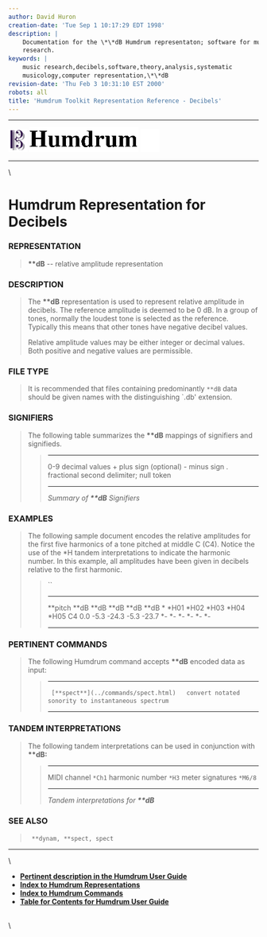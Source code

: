 ```yaml
---
author: David Huron
creation-date: 'Tue Sep 1 10:17:29 EDT 1998'
description: |
    Documentation for the \*\*dB Humdrum representaton; software for music
    research.
keywords: |
    music research,decibels,software,theory,analysis,systematic
    musicology,computer representation,\*\*dB
revision-date: 'Thu Feb 3 10:31:10 EST 2000'
robots: all
title: 'Humdrum Toolkit Representation Reference - Decibels'
---
```


  -------------------------------- ----------------------------------------- ----------------------------------
  ![ ](/Humdrum/HumdrumIcon.gif)    ![Humdrum ](/Humdrum/HumdrumHeader.gif)    ![ ](/Humdrum/HumdrumSpacer.gif)
  -------------------------------- ----------------------------------------- ----------------------------------

\

Humdrum Representation for Decibels
===================================

### REPRESENTATION

> **\*\*dB** \-- relative amplitude representation

### DESCRIPTION

> The **\*\*dB** representation is used to represent relative amplitude
> in decibels. The reference amplitude is deemed to be 0 dB. In a group
> of tones, normally the loudest tone is selected as the reference.
> Typically this means that other tones have negative decibel values.
>
> Relative amplitude values may be either integer or decimal values.
> Both positive and negative values are permissible.

### FILE TYPE

> It is recommended that files containing predominantly `**dB` data
> should be given names with the distinguishing \`.db\' extension.

### SIGNIFIERS

> The following table summarizes the **\*\*dB** mappings of signifiers
> and signifieds.
>
> >   ----- -----------------------------------------
> >   0-9   decimal values
> >   \+    plus sign (optional)
> >   \-    minus sign
> >   .     fractional second delimiter; null token
> >   ----- -----------------------------------------
> >
> > *Summary of **\*\*dB** Signifiers*

### EXAMPLES

> The following sample document encodes the relative amplitudes for the
> first five harmonics of a tone pitched at middle C (C4). Notice the
> use of the \*H tandem interpretations to indicate the harmonic number.
> In this example, all amplitudes have been given in decibels relative
> to the first harmonic.
>
> > ``
> >
> >   ----------- -------- -------- -------- -------- --------
> >   \*\*pitch   \*\*dB   \*\*dB   \*\*dB   \*\*dB   \*\*dB
> >   \*          \*H01    \*H02    \*H03    \*H04    \*H05
> >   C4          0.0      -5.3     -24.3    -5.3     -23.7
> >   \*-         \*-      \*-      \*-      \*-      \*-
> >   ----------- -------- -------- -------- -------- --------
> >
### PERTINENT COMMANDS

> The following Humdrum command accepts **\*\*dB** encoded data as
> input:
>
> >   -- ------------------------------------- ----------------------------------------------------
> >                                            
> >      [**spect**](../commands/spect.html)   convert notated sonority to instantaneous spectrum
> >   -- ------------------------------------- ----------------------------------------------------
> >
### TANDEM INTERPRETATIONS

> The following tandem interpretations can be used in conjunction with
> **\*\*dB:**
>
> >   ------------------ ---------
> >   MIDI channel       `*Ch1`
> >   harmonic number    `*H3`
> >   meter signatures   `*M6/8`
> >   ------------------ ---------
> >
> > *Tandem interpretations for **\*\*dB***

### SEE ALSO

> ` **dynam, **spect, spect`

------------------------------------------------------------------------

\

-   [**Pertinent description in the Humdrum User
    Guide**](../guide13.html#XXXXX)
-   [**Index to Humdrum Representations**](../representations.toc.html)
-   [**Index to Humdrum Commands**](../commands.toc.html)
-   [**Table for Contents for Humdrum User Guide**](../guide.toc.html)

\
\
